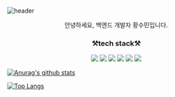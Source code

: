 ![header](https://capsule-render.vercel.app/api?type=waving&color=timeGradient&height=300&section=header&text=minimings%20&fontSize=90)

<p align='center'>안녕하세요, 백엔드 개발자 황수민입니다.</p>
<h3 align='center'> ⚒️tech stack⚒️ </h3>
<p align='center'><img src="https://img.shields.io/badge/Python-3766AB?style=flat-square&logo=Python&logoColor=white"/>
<img src="https://img.shields.io/badge/Django-092E20?style=flat-square&logo=Django&logoColor=white"/>
<img src="https://img.shields.io/badge/Flask-000000?style=flat-square&logo=Flask&logoColor=white"/>
<img src="https://img.shields.io/badge/GraphQL-E434AA?style=flat-square&logo=GraphQL&logoColor=white"/>
<img src="https://img.shields.io/badge/MySQL-4479A1?style=flat-square&logo=MySQL&logoColor=white"/>
<img src="https://img.shields.io/badge/AWS-232F3E?style=flat-square&logo=AWS&logoColor=white"/></p>

[![Anurag's github stats](https://github-readme-stats.vercel.app/api?username=minimings)](https://github.com/minimings/github-readme-stats)
<!-- ![Anurag's GitHub stats](https://github-readme-stats.vercel.app/api?username=minimings&show_icons=true&theme=radical) -->
[![Top Langs](https://github-readme-stats.vercel.app/api/top-langs/?username=minimings&layout=compact)](https://github.com/minimings/github-readme-stats)
